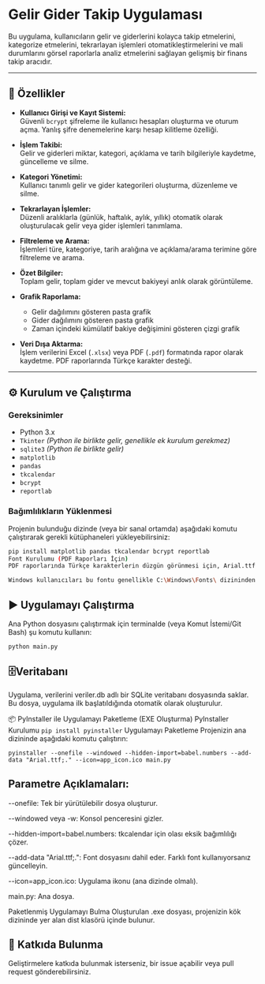 # Gelir Gider Takip Uygulaması

Bu uygulama, kullanıcıların gelir ve giderlerini kolayca takip etmelerini, kategorize etmelerini, tekrarlayan işlemleri otomatikleştirmelerini ve mali durumlarını görsel raporlarla analiz etmelerini sağlayan gelişmiş bir finans takip aracıdır.

---

## 🚀 Özellikler

- **Kullanıcı Girişi ve Kayıt Sistemi:**  
  Güvenli `bcrypt` şifreleme ile kullanıcı hesapları oluşturma ve oturum açma. Yanlış şifre denemelerine karşı hesap kilitleme özelliği.

- **İşlem Takibi:**  
  Gelir ve giderleri miktar, kategori, açıklama ve tarih bilgileriyle kaydetme, güncelleme ve silme.

- **Kategori Yönetimi:**  
  Kullanıcı tanımlı gelir ve gider kategorileri oluşturma, düzenleme ve silme.

- **Tekrarlayan İşlemler:**  
  Düzenli aralıklarla (günlük, haftalık, aylık, yıllık) otomatik olarak oluşturulacak gelir veya gider işlemleri tanımlama.

- **Filtreleme ve Arama:**  
  İşlemleri türe, kategoriye, tarih aralığına ve açıklama/arama terimine göre filtreleme ve arama.

- **Özet Bilgiler:**  
  Toplam gelir, toplam gider ve mevcut bakiyeyi anlık olarak görüntüleme.

- **Grafik Raporlama:**
  - Gelir dağılımını gösteren pasta grafik  
  - Gider dağılımını gösteren pasta grafik  
  - Zaman içindeki kümülatif bakiye değişimini gösteren çizgi grafik

- **Veri Dışa Aktarma:**  
  İşlem verilerini Excel (`.xlsx`) veya PDF (`.pdf`) formatında rapor olarak kaydetme. PDF raporlarında Türkçe karakter desteği.

---

## ⚙️ Kurulum ve Çalıştırma

### Gereksinimler

- Python 3.x  
- `Tkinter` *(Python ile birlikte gelir, genellikle ek kurulum gerekmez)*  
- `sqlite3` *(Python ile birlikte gelir)*  
- `matplotlib`  
- `pandas`  
- `tkcalendar`  
- `bcrypt`  
- `reportlab`

### Bağımlılıkların Yüklenmesi

Projenin bulunduğu dizinde (veya bir sanal ortamda) aşağıdaki komutu çalıştırarak gerekli kütüphaneleri yükleyebilirsiniz:

```bash
pip install matplotlib pandas tkcalendar bcrypt reportlab
Font Kurulumu (PDF Raporları İçin)
PDF raporlarında Türkçe karakterlerin düzgün görünmesi için, Arial.ttf (veya Türkçe karakterleri destekleyen başka bir .ttf fontu) dosyasının main.py ile aynı dizinde bulunması gerekmektedir.

Windows kullanıcıları bu fontu genellikle C:\Windows\Fonts\ dizininden alabilir.
```


## ▶️ Uygulamayı Çalıştırma
Ana Python dosyasını çalıştırmak için terminalde (veya Komut İstemi/Git Bash) şu komutu kullanın:

`python main.py`


## 🗄️Veritabanı
Uygulama, verilerini veriler.db adlı bir SQLite veritabanı dosyasında saklar. Bu dosya, uygulama ilk başlatıldığında otomatik olarak oluşturulur.

📦 PyInstaller ile Uygulamayı Paketleme (EXE Oluşturma)
PyInstaller Kurulumu
`pip install pyinstaller`
Uygulamayı Paketleme
Projenizin ana dizininde aşağıdaki komutu çalıştırın:


`pyinstaller --onefile --windowed --hidden-import=babel.numbers --add-data "Arial.ttf;." --icon=app_icon.ico main.py`
## Parametre Açıklamaları:
--onefile: Tek bir yürütülebilir dosya oluşturur.

--windowed veya -w: Konsol penceresini gizler.

--hidden-import=babel.numbers: tkcalendar için olası eksik bağımlılığı çözer.

--add-data "Arial.ttf;.": Font dosyasını dahil eder. Farklı font kullanıyorsanız güncelleyin.

--icon=app_icon.ico: Uygulama ikonu (ana dizinde olmalı).

main.py: Ana dosya.

Paketlenmiş Uygulamayı Bulma
Oluşturulan .exe dosyası, projenizin kök dizininde yer alan dist klasörü içinde bulunur.

## 🤝 Katkıda Bulunma
Geliştirmelere katkıda bulunmak isterseniz, bir issue açabilir veya pull request gönderebilirsiniz.

